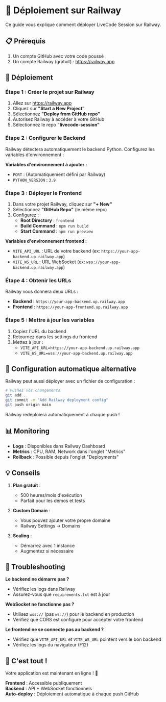 # 🚂 Déploiement sur Railway

Ce guide vous explique comment déployer LiveCode Session sur Railway.

## 📋 Prérequis

1. Un compte GitHub avec votre code poussé
2. Un compte Railway (gratuit) : https://railway.app

## 🚀 Déploiement

### Étape 1 : Créer le projet sur Railway

1. Allez sur https://railway.app
2. Cliquez sur **"Start a New Project"**
3. Sélectionnez **"Deploy from GitHub repo"**
4. Autorisez Railway à accéder à votre GitHub
5. Sélectionnez le repo **"livecode-session"**

### Étape 2 : Configurer le Backend

Railway détectera automatiquement le backend Python. Configurez les variables d'environnement :

**Variables d'environnement à ajouter :**
- `PORT` : (Automatiquement défini par Railway)
- `PYTHON_VERSION` : `3.9`

### Étape 3 : Déployer le Frontend

1. Dans votre projet Railway, cliquez sur **"+ New"**
2. Sélectionnez **"GitHub Repo"** (le même repo)
3. Configurez :
   - **Root Directory** : `frontend`
   - **Build Command** : `npm run build`
   - **Start Command** : `npm run preview`

**Variables d'environnement frontend :**
- `VITE_API_URL` : URL de votre backend (ex: `https://your-app-backend.up.railway.app`)
- `VITE_WS_URL` : URL WebSocket (ex: `wss://your-app-backend.up.railway.app`)

### Étape 4 : Obtenir les URLs

Railway vous donnera deux URLs :
- **Backend** : `https://your-app-backend.up.railway.app`
- **Frontend** : `https://your-app-frontend.up.railway.app`

### Étape 5 : Mettre à jour les variables

1. Copiez l'URL du backend
2. Retournez dans les settings du frontend
3. Mettez à jour :
   - `VITE_API_URL=https://your-app-backend.up.railway.app`
   - `VITE_WS_URL=wss://your-app-backend.up.railway.app`

## 🎯 Configuration automatique alternative

Railway peut aussi déployer avec un fichier de configuration :

```bash
# Pushez vos changements
git add .
git commit -m "Add Railway deployment config"
git push origin main
```

Railway redéploiera automatiquement à chaque push !

## 📊 Monitoring

- **Logs** : Disponibles dans Railway Dashboard
- **Metrics** : CPU, RAM, Network dans l'onglet "Metrics"
- **Rollback** : Possible depuis l'onglet "Deployments"

## 💡 Conseils

1. **Plan gratuit** : 
   - 500 heures/mois d'exécution
   - Parfait pour les démos et tests

2. **Custom Domain** : 
   - Vous pouvez ajouter votre propre domaine
   - Railway Settings → Domains

3. **Scaling** :
   - Démarrez avec 1 instance
   - Augmentez si nécessaire

## 🔧 Troubleshooting

**Le backend ne démarre pas ?**
- Vérifiez les logs dans Railway
- Assurez-vous que `requirements.txt` est à jour

**WebSocket ne fonctionne pas ?**
- Utilisez `wss://` (pas `ws://`) pour le backend en production
- Vérifiez que CORS est configuré pour accepter votre frontend

**Le frontend ne se connecte pas au backend ?**
- Vérifiez que `VITE_API_URL` et `VITE_WS_URL` pointent vers le bon backend
- Vérifiez les logs du navigateur (F12)

## 🎉 C'est tout !

Votre application est maintenant en ligne ! 🚀

**Frontend** : Accessible publiquement  
**Backend** : API + WebSocket fonctionnels  
**Auto-deploy** : Déploiement automatique à chaque push GitHub
